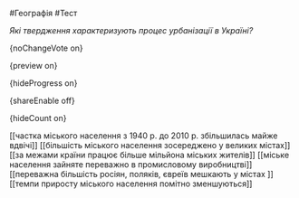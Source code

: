 #Географія #Тест

*Які твердження характеризують процес урбанізації в Україні?*

{noChangeVote on}

{preview on}

{hideProgress on}

{shareEnable off}

{hideCount on}

[[частка міського населення з 1940 р. до 2010 р. збільшилась майже вдвічі]]
[[більшість міського населення зосереджено у великих містах]]
[[за межами країни працює більше мільйона міських жителів]]
[[міське населення зайняте переважно в промисловому виробництві]]
[[переважна більшість росіян, поляків, євреїв мешкають у містах ]]
[[темпи приросту міського населення помітно зменшуються]]
